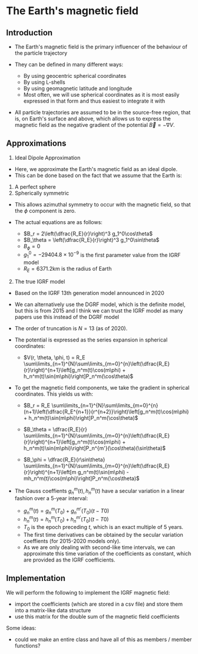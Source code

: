 # The Earth's magnetic field

## Introduction

- The Earth's magnetic field is the primary influencer of the behaviour of the particle trajectory
- They can be defined in many different ways:

  - By using geocentric spherical coordinates
  - By using L-shells
  - By using geomagnetic latitude and longitude
  - Most often, we will use spherical coordinates as it is most easily expressed in that form and thus easiest to integrate it with

- All particle trajectories are assumed to be in the source-free region, that is, on Earth's surface and above, which allows us to express the magnetic field as the negative gradient of the potential $\vec{B} = -\nabla V$.

## Approximations

1. Ideal Dipole Approximation

- Here, we approximate the Earth's magnetic field as an ideal dipole.
- This can be done based on the fact that we assume that the Earth is:

 1. A perfect sphere
 2. Spherically symmetric

- This allows azimuthal symmetry to occur with the magnetic field, so that the $\phi$ component is zero.
- The actual equations are as follows:

  - $B_r = 2\left(\dfrac{R_E}{r}\right)^3 g_1^0\cos\theta$
  - $B_\theta = \left(\dfrac{R_E}{r}\right)^3 g_1^0\sin\theta$
  - $B_\phi = 0$
  - $g_1^0 = -29404.8\times10^{-9}$ is the first parameter value from the IGRF model
  - $R_E = 6371.2\text{km}$ is the radius of Earth

2. The true IGRF model

- Based on the IGRF 13th generation model announced in 2020

- We can alternatively use the DGRF model, which is the definite model, but this is from 2015 and I think we can trust the IGRF model as many papers use this instead of the DGRF model

- The order of truncation is $N=13$ (as of 2020).

- The potential is expressed as the series expansion in spherical coordinates:

  - $V(r, \theta, \phi, t) = R_E \sum\limits_{n=1}^{N}\sum\limits_{m=0}^{n}\left(\dfrac{R_E}{r}\right)^{n+1}\left[g_n^m(t)\cos(m\phi) + h_n^m(t)\sin(m\phi)\right]P_n^m(\cos\theta)$

- To get the magnetic field components, we take the gradient in spherical coordinates. This yields us with:

  - $B_r = R_E \sum\limits_{n=1}^{N}\sum\limits_{m=0}^{n}(n+1)\left(\dfrac{R_E^{n+1}}{r^{n+2}}\right)\left[g_n^m(t)\cos(m\phi) + h_n^m(t)\sin(m\phi)\right]P_n^m(\cos\theta)$

  - $B_\theta = \dfrac{R_E}{r} \sum\limits_{n=1}^{N}\sum\limits_{m=0}^{n}\left(\dfrac{R_E}{r}\right)^{n+1}\left[g_n^m(t)\cos(m\phi) + h_n^m(t)\sin(m\phi)\right]P_n^{m'}(\cos\theta)(\sin\theta)$
  - $B_\phi = \dfrac{R_E}{r\sin\theta} \sum\limits_{n=1}^{N}\sum\limits_{m=0}^{n}\left(\dfrac{R_E}{r}\right)^{n+1}\left[m g_n^m(t)\sin(m\phi) - mh_n^m(t)\cos(m\phi)\right]P_n^m(\cos\theta)$

- The Gauss coeffients $g_n^m(t), h_n^m(t)$ have a secular variation in a linear fashion over a 5-year interval:
  - $g_n^m(t) = g_n^m(T_0) + g_n^{m'}(T_0)(t-T0)$
  - $h_n^m(t) = h_n^m(T_0) + h_n^{m'}(T_0)(t-T0)$
  - $T_0$ is the epoch preceding $t$, which is an exact multiple of 5 years.
  - The first time derivatives can be obtained by the secular variation coeffients (for 2015-2020 models only).
  - As we are only dealing with second-like time intervals, we can approximate this time variation of the coefficients as constant, which are provided as the IGRF coefficients.

## Implementation
We will perform the following to implement the IGRF magnetic field:
- import the coefficients (which are stored in a csv file) and store them into a matrix-like data structure 
- use this matrix for the double sum of the magnetic field coefficients

Some ideas:
- could we make an entire class and have all of this as members / member functions?

